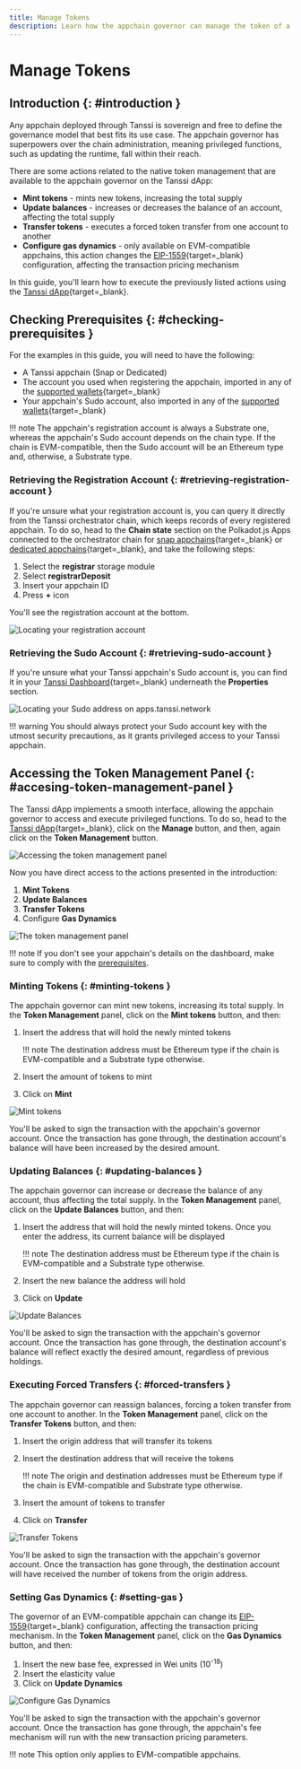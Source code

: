 ```yaml
---
title: Manage Tokens
description: Learn how the appchain governor can manage the token of a Tanssi-powered appchain using the dApp to mint them, configure the EIP-1559 fee market, and more.
---
```


# Manage Tokens

## Introduction {: #introduction }

Any appchain deployed through Tanssi is sovereign and free to define the governance model that best fits its use case. The appchain governor has superpowers over the chain administration, meaning privileged functions, such as updating the runtime, fall within their reach.

There are some actions related to the native token management that are available to the appchain governor on the Tanssi dApp:

- **Mint tokens** - mints new tokens, increasing the total supply
- **Update balances** - increases or decreases the balance of an account, affecting the total supply
- **Transfer tokens** - executes a forced token transfer from one account to another
- **Configure gas dynamics** - only available on EVM-compatible appchains, this action changes the [EIP-1559](https://github.com/ethereum/EIPs/blob/master/EIPS/eip-1559.md){target=\_blank} configuration, affecting the transaction pricing mechanism

In this guide, you'll learn how to execute the previously listed actions using the [Tanssi dApp](https://apps.tanssi.network){target=\_blank}.

## Checking Prerequisites {: #checking-prerequisites }

For the examples in this guide, you will need to have the following:

- A Tanssi appchain (Snap or Dedicated)
- The account you used when registering the appchain, imported in any of the [supported wallets](/builders/deploy/dapp/#supported-wallets){target=\_blank}
- Your appchain's Sudo account, also imported in any of the [supported wallets](/builders/deploy/dapp/#supported-wallets){target=\_blank}

!!! note
    The appchain's registration account is always a Substrate one, whereas the appchain's Sudo account depends on the chain type. If the chain is EVM-compatible, then the Sudo account will be an Ethereum type and, otherwise, a Substrate type.

### Retrieving the Registration Account {: #retrieving-registration-account }

If you're unsure what your registration account is, you can query it directly from the Tanssi orchestrator chain, which keeps records of every registered appchain. To do so, head to the **Chain state** section on the Polkadot.js Apps connected to the orchestrator chain for [snap appchains](https://polkadot.js.org/apps/?rpc=wss://fraa-flashbox-2607-rpc.a.stagenet.tanssi.network#/chainstate){target=\_blank} or [dedicated appchains](https://polkadot.js.org/apps/?rpc=wss%3A%2F%2Ffraa-dancebox-rpc.a.dancebox.tanssi.network#/chainstate){target=\_blank}, and take the following steps:

1. Select the **registrar** storage module
2. Select **registrarDeposit**
3. Insert your appchain ID
4. Press **+** icon

You'll see the registration account at the bottom.

![Locating your registration account](/images/builders/manage/dapp/token-management/token-management-1.webp)

### Retrieving the Sudo Account {: #retrieving-sudo-account }

If you're unsure what your Tanssi appchain's Sudo account is, you can find it in your [Tanssi Dashboard](https://apps.tanssi.network){target=\_blank} underneath the **Properties** section.

![Locating your Sudo address on apps.tanssi.network](/images/builders/manage/dapp/token-management/token-management-2.webp)

!!! warning
    You should always protect your Sudo account key with the utmost security precautions, as it grants privileged access to your Tanssi appchain.

## Accessing the Token Management Panel {: #accesing-token-management-panel }

The Tanssi dApp implements a smooth interface, allowing the appchain governor to access and execute privileged functions. To do so, head to the [Tanssi dApp](https://apps.tanssi.network/){target=\_blank}, click on the **Manage** button, and then, again click on the **Token Management** button.

![Accessing the token management panel](/images/builders/manage/dapp/token-management/token-management-3.webp)

Now you have direct access to the actions presented in the introduction:

1. **Mint Tokens**
2. **Update Balances**
3. **Transfer Tokens**
4. Configure **Gas Dynamics** 

![The token management panel](/images/builders/manage/dapp/token-management/token-management-4.webp)

!!! note
    If you don't see your appchain's details on the dashboard, make sure to comply with the [prerequisites](#checking-prerequisites).

### Minting Tokens {: #minting-tokens }

The appchain governor can mint new tokens, increasing its total supply. In the **Token Management** panel, click on the **Mint tokens** button, and then:

1. Insert the address that will hold the newly minted tokens

    !!! note
        The destination address must be Ethereum type if the chain is EVM-compatible and a Substrate type otherwise.

2. Insert the amount of tokens to mint
3. Click on **Mint**

![Mint tokens](/images/builders/manage/dapp/token-management/token-management-5.webp)

You'll be asked to sign the transaction with the appchain's governor account. Once the transaction has gone through, the destination account's balance will have been increased by the desired amount.

### Updating Balances {: #updating-balances }

The appchain governor can increase or decrease the balance of any account, thus affecting the total supply. In the **Token Management** panel, click on the **Update Balances** button, and then:

1. Insert the address that will hold the newly minted tokens. Once you enter the address, its current balance will be displayed

    !!! note
        The destination address must be Ethereum type if the chain is EVM-compatible and a Substrate type otherwise.
    
2. Insert the new balance the address will hold
3. Click on **Update**

![Update Balances](/images/builders/manage/dapp/token-management/token-management-6.webp)

You'll be asked to sign the transaction with the appchain's governor account. Once the transaction has gone through, the destination account's balance will reflect exactly the desired amount, regardless of previous holdings.

### Executing Forced Transfers {: #forced-transfers }

The appchain governor can reassign balances, forcing a token transfer from one account to another. In the **Token Management** panel, click on the **Transfer Tokens** button, and then:

1. Insert the origin address that will transfer its tokens
2. Insert the destination address that will receive the tokens

    !!! note
        The origin and destination addresses must be Ethereum type if the chain is EVM-compatible and Substrate type otherwise.

3. Insert the amount of tokens to transfer
4. Click on **Transfer**

![Transfer Tokens](/images/builders/manage/dapp/token-management/token-management-7.webp)

You'll be asked to sign the transaction with the appchain's governor account. Once the transaction has gone through, the destination account will have received the number of tokens from the origin address.

### Setting Gas Dynamics {: #setting-gas }

The governor of an EVM-compatible appchain can change its [EIP-1559](https://github.com/ethereum/EIPs/blob/master/EIPS/eip-1559.md){target=\_blank} configuration, affecting the transaction pricing mechanism. In the **Token Management** panel, click on the **Gas Dynamics** button, and then:

1. Insert the new base fee, expressed in Wei units (10<sup>-18</sup>)
2. Insert the elasticity value
3. Click on **Update Dynamics**

![Configure Gas Dynamics](/images/builders/manage/dapp/token-management/token-management-8.webp)

You'll be asked to sign the transaction with the appchain's governor account. Once the transaction has gone through, the appchain's fee mechanism will run with the new transaction pricing parameters.

!!! note
    This option only applies to EVM-compatible appchains.
